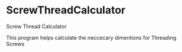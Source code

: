 # ScrewThreadCalculator
Screw Thread Calculator

This program helps calculate the neccecary dimentions for Threading Screws
